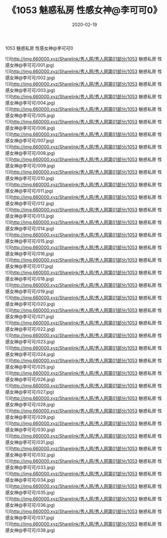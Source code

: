 ﻿---
layout: post
title:  《1053 魅惑私房 性感女神@李可可0》
date:   2020-02-19
img: http://img.660000.xyz/Sharelink/秀人网/秀人网第01部分/1053 魅惑私房 性感女神@李可可0/000.jpg
categories: [美女, 清纯, 唯美]
---

1053 魅惑私房 性感女神@李可可0

  ![](http://img.660000.xyz/Sharelink/秀人网/秀人网第01部分/1053 魅惑私房 性感女神@李可可/001.jpg) <br> ![](http://img.660000.xyz/Sharelink/秀人网/秀人网第01部分/1053 魅惑私房 性感女神@李可可/002.jpg) <br> ![](http://img.660000.xyz/Sharelink/秀人网/秀人网第01部分/1053 魅惑私房 性感女神@李可可/003.jpg) <br> ![](http://img.660000.xyz/Sharelink/秀人网/秀人网第01部分/1053 魅惑私房 性感女神@李可可/004.jpg) <br> ![](http://img.660000.xyz/Sharelink/秀人网/秀人网第01部分/1053 魅惑私房 性感女神@李可可/005.jpg) <br> ![](http://img.660000.xyz/Sharelink/秀人网/秀人网第01部分/1053 魅惑私房 性感女神@李可可/006.jpg) <br> ![](http://img.660000.xyz/Sharelink/秀人网/秀人网第01部分/1053 魅惑私房 性感女神@李可可/007.jpg) <br> ![](http://img.660000.xyz/Sharelink/秀人网/秀人网第01部分/1053 魅惑私房 性感女神@李可可/008.jpg) <br> ![](http://img.660000.xyz/Sharelink/秀人网/秀人网第01部分/1053 魅惑私房 性感女神@李可可/009.jpg) <br> ![](http://img.660000.xyz/Sharelink/秀人网/秀人网第01部分/1053 魅惑私房 性感女神@李可可/010.jpg) <br> ![](http://img.660000.xyz/Sharelink/秀人网/秀人网第01部分/1053 魅惑私房 性感女神@李可可/011.jpg) <br> ![](http://img.660000.xyz/Sharelink/秀人网/秀人网第01部分/1053 魅惑私房 性感女神@李可可/012.jpg) <br> ![](http://img.660000.xyz/Sharelink/秀人网/秀人网第01部分/1053 魅惑私房 性感女神@李可可/013.jpg) <br> ![](http://img.660000.xyz/Sharelink/秀人网/秀人网第01部分/1053 魅惑私房 性感女神@李可可/014.jpg) <br> ![](http://img.660000.xyz/Sharelink/秀人网/秀人网第01部分/1053 魅惑私房 性感女神@李可可/015.jpg) <br> ![](http://img.660000.xyz/Sharelink/秀人网/秀人网第01部分/1053 魅惑私房 性感女神@李可可/016.jpg) <br> ![](http://img.660000.xyz/Sharelink/秀人网/秀人网第01部分/1053 魅惑私房 性感女神@李可可/017.jpg) <br> ![](http://img.660000.xyz/Sharelink/秀人网/秀人网第01部分/1053 魅惑私房 性感女神@李可可/018.jpg) <br> ![](http://img.660000.xyz/Sharelink/秀人网/秀人网第01部分/1053 魅惑私房 性感女神@李可可/019.jpg) <br> ![](http://img.660000.xyz/Sharelink/秀人网/秀人网第01部分/1053 魅惑私房 性感女神@李可可/020.jpg) <br> ![](http://img.660000.xyz/Sharelink/秀人网/秀人网第01部分/1053 魅惑私房 性感女神@李可可/021.jpg) <br> ![](http://img.660000.xyz/Sharelink/秀人网/秀人网第01部分/1053 魅惑私房 性感女神@李可可/022.jpg) <br> ![](http://img.660000.xyz/Sharelink/秀人网/秀人网第01部分/1053 魅惑私房 性感女神@李可可/023.jpg) <br> ![](http://img.660000.xyz/Sharelink/秀人网/秀人网第01部分/1053 魅惑私房 性感女神@李可可/024.jpg) <br> ![](http://img.660000.xyz/Sharelink/秀人网/秀人网第01部分/1053 魅惑私房 性感女神@李可可/025.jpg) <br> ![](http://img.660000.xyz/Sharelink/秀人网/秀人网第01部分/1053 魅惑私房 性感女神@李可可/026.jpg) <br> ![](http://img.660000.xyz/Sharelink/秀人网/秀人网第01部分/1053 魅惑私房 性感女神@李可可/027.jpg) <br> ![](http://img.660000.xyz/Sharelink/秀人网/秀人网第01部分/1053 魅惑私房 性感女神@李可可/028.jpg) <br> ![](http://img.660000.xyz/Sharelink/秀人网/秀人网第01部分/1053 魅惑私房 性感女神@李可可/029.jpg) <br> ![](http://img.660000.xyz/Sharelink/秀人网/秀人网第01部分/1053 魅惑私房 性感女神@李可可/030.jpg) <br> ![](http://img.660000.xyz/Sharelink/秀人网/秀人网第01部分/1053 魅惑私房 性感女神@李可可/031.jpg) <br> ![](http://img.660000.xyz/Sharelink/秀人网/秀人网第01部分/1053 魅惑私房 性感女神@李可可/032.jpg) <br> ![](http://img.660000.xyz/Sharelink/秀人网/秀人网第01部分/1053 魅惑私房 性感女神@李可可/033.jpg) <br> ![](http://img.660000.xyz/Sharelink/秀人网/秀人网第01部分/1053 魅惑私房 性感女神@李可可/034.jpg) <br> ![](http://img.660000.xyz/Sharelink/秀人网/秀人网第01部分/1053 魅惑私房 性感女神@李可可/035.jpg) <br> ![](http://img.660000.xyz/Sharelink/秀人网/秀人网第01部分/1053 魅惑私房 性感女神@李可可/036.jpg) <br> ![](http://img.660000.xyz/Sharelink/秀人网/秀人网第01部分/1053 魅惑私房 性感女神@李可可/037.jpg) <br> ![](http://img.660000.xyz/Sharelink/秀人网/秀人网第01部分/1053 魅惑私房 性感女神@李可可/038.jpg) <br>